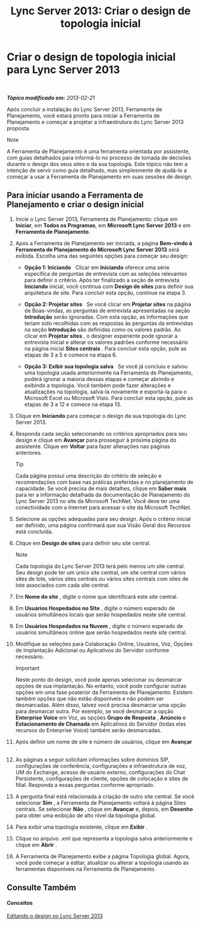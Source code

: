 ﻿---
title: 'Lync Server 2013: Criar o design de topologia inicial'
TOCTitle: Criar o design de topologia inicial
ms:assetid: f3131153-de14-41be-b1e6-7d4bb0191af1
ms:mtpsurl: https://technet.microsoft.com/pt-br/library/Gg615047(v=OCS.15)
ms:contentKeyID: 52057767
ms.date: 05/19/2016
mtps_version: v=OCS.15
ms.translationtype: HT
---

# Criar o design de topologia inicial para Lync Server 2013

 

_**Tópico modificado em:** 2013-02-21_

Após concluir a instalação do Lync Server 2013, Ferramenta de Planejamento, você estará pronto para iniciar a Ferramenta de Planejamento e começar a projetar a infraestrutura do Lync Server 2013 proposta.

> [!note]  
> A Ferramenta de Planejamento é uma ferramenta orientada por assistente, com guias detalhados para informá-lo no processo de tomada de decisões durante o design dos seus sites e da sua topologia. Este tópico não tem a intenção de servir como guia detalhado, mas simplesmente de ajudá-lo a começar a usar a Ferramenta de Planejamento em suas sessões de design.

## Para iniciar usando a Ferramenta de Planejamento e criar o design inicial

1.  Inicie o Lync Server 2013, Ferramenta de Planejamento: clique em **Iniciar**, em **Todos os Programas**, em **Microsoft Lync Server 2013** e em **Ferramenta de Planejamento**.

2.  Após a Ferramenta de Planejamento ser iniciada, a página **Bem-vindo à Ferramenta de Planejamento do Microsoft Lync Server 2013** será exibida. Escolha uma das seguintes opções para começar seu design:
    
      - **Opção 1: Iniciando**   Clicar em **Iniciando** oferece uma série específica de perguntas de entrevista com as seleções relevantes para definir o critério. Após ter finalizado a seção de entrevista **Iniciando** inicial, você continua com **Design de sites** para definir sua arquitetura de site. Para concluir esta opção, continue na etapa 3.
    
      - **Opção 2: Projetar sites**   Se você clicar em **Projetar sites** na página de Boas-vindas, as perguntas de entrevista apresentadas na seção **Introdução** serão ignoradas. Com esta opção, as informações que teriam sido recolhidas com as respostas às perguntas da entrevistas na seção **Introdução** são definidas como os valores padrão. Ao clicar em **Projetar sites** , o designer experiente pode ignorar a entrevista inicial e alterar os valores padrões conforme necessário na página inicial **Sites centrais** . Para concluir esta opção, pule as etapas de 3 a 5 e comece na etapa 6.
    
      - **Opção 3: Exibir sua topologia salva**   Se você já concluiu e salvou uma topologia usada anteriormente na Ferramenta de Planejamento, poderá ignorar a maioria dessas etapas e começar abrindo e exibindo a topologia. Você também pode fazer alterações e atualizações na topologia, salvá-la novamente e exportá-la para o Microsoft Excel ou Microsoft Visio. Para concluir esta opção, pule as etapas de 3 a 12 e comece na etapa 13.

3.  Clique em **Iniciando** para começar o design da sua topologia do Lync Server 2013.

4.  Responda cada seção selecionando os critérios apropriados para seu design e clique em **Avançar** para prosseguir à próxima página do assistente. Clique em **Voltar** para fazer alterações nas páginas anteriores.
    

    > [!TIP]
    > Cada página possui uma descrição do critério de seleção e recomendações com base nas práticas preferidas e no planejamento de capacidade. Se você precisa de mais detalhes, clique em <STRONG>Saber mais</STRONG> para ler a informação detalhada da documentação de Planejamento do Lync Server 2013 no site da Microsoft TechNet. Você deve ter uma conectividade com a Internet para acessar o site da Microsoft TechNet.



5.  Selecione as opções adequadas para seu design. Após o critério inicial ser definido, uma página confirmará que sua Visão Geral dos Recursos está concluída.

6.  Clique em **Design de sites** para definir seu site central.
    
    > [!note]  
    > Cada topologia do Lync Server 2013 terá pelo menos um site central. Seu design pode ter um único site central, um site central com vários sites de lote, vários sites centrais ou vários sites centrais com sites de lote associados com cada site central.

7.  Em **Nome do site** , digite o nome que identificará este site central.

8.  Em **Usuários Hospedados no SIte** , digite o número esperado de usuários simultâneos locais que serão hospedados neste site central.

9.  Em **Usuários Hospedados na Nuvem** , digite o número esperado de usuários simultâneos online que serão hospedados neste site central.

10. Modifique as seleções para Colaboração Online, Usuários, Voz, Opções de Implantação Adicional ou Aplicativos do Servidor conforme necessário.
    
    > [!important]  
    > Neste ponto do design, você pode apenas selecionar ou desmarcar opções de sua implantação. No entanto, você pode configurar outras opções em uma fase posterior da Ferramenta de Planejamento. Existem também opções que não estão disponíveis e não podem ser desmarcadas. Além disso, talvez você precisa desmarcar uma opção para desmarcar outra. Por exemplo, se você desmarcar a opção <strong>Enterprise Voice</strong> em Voz, as opções <strong>Grupo de Resposta</strong> , <strong>Anúncio</strong> e <strong>Estacionamento de Chamada</strong> em Aplicativos do Servidor (todas elas recursos do Enterprise Voice) também serão desmarcadas.

11. Após definir um nome de site e número de usuários, clique em **Avançar** .

12. As páginas a seguir solicitam informações sobre domínios SIP, configurações de conferência, configurações e infraestrutura de voz, UM do Exchange, acesso de usuário externo, configurações do Chat Persistente, configurações de cliente, opções de colocação e sites de filial. Responda a essas perguntas conforme apropriado.

13. A pergunta final está relacionada à criação de outro site central. Se você selecionar **Sim** , a Ferramenta de Planejamento voltará à página Sites centrais. Se selecionar **Não** , clique em **Avançar** e, depois, em **Desenho** para obter uma exibição de alto nível da topologia global.

14. Para exibir uma topologia existente, clique em **Exibir** .

15. Clique no arquivo .xml que representa a topologia salva anteriormente e clique em **Abrir** .

16. A Ferramenta de Planejamento exibe a página Topologia global. Agora, você pode começar a editar, atualizar ou alterar a topologia usando as ferramentas disponíveis na Ferramenta de Planejamento.

## Consulte Também

#### Conceitos

[Editando o design no Lync Server 2013](lync-server-2013-editing-the-design.md)

